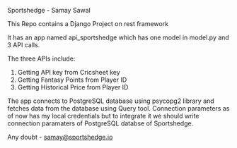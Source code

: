 Sportshedge - Samay Sawal

This Repo contains a Django Project on rest framework

It has an app named api_sportshedge which has one model in model.py and 3 API calls.

The three APIs include:
  1. Getting API key from Cricsheet key
  2. Getting Fantasy Points from Player ID
  3. Getting Historical Price from Player ID
  
The app connects to PostgreSQL database using psycopg2 library and fetches data from the database using Query tool. Connection parameters as of now has my local credentials but to integrate it we should write connection paramaters of PostgreSQL databse of Sportshedge.

Any doubt - samay@sportshedge.io
